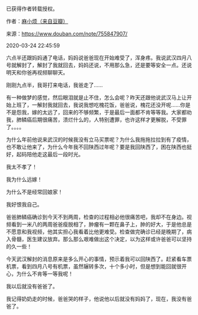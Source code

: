已获得作者转载授权。


作者：[麻小烦（来自豆瓣）](https://www.douban.com/people/maxiaofan/)


来源：https://www.douban.com/note/755847907/


2020-03-24 22:45:59


六点半还跟妈妈通了电话，妈妈说爸爸现在开始难受了，浑身疼。我说武汉四月八号就解封了，解封了我就回去，妈妈还说，不用那么急，还是要等安全一点。还说明天和你爸再视频聊聊天。  

刚刚九点半，我哥打来电话，我爸走了……  

有一种做梦的感觉，然后眼泪就是止不住，怎么会呢？昨天还跟他说武汉马上让开始上班了，一解封我就回去，我说我想吃槐花饭，爸爸说，槐花还没开呢……你是不是怨我，嫁的太远了，回来的不够频繁，于是最后一面都不肯等等我。大家都劝我，肺鳞癌后期很痛苦，溃烂什么的，人特别遭罪，也许这样才更解脱，不受罪了。。。。  

为什么年前他说来武汉的时候我没有立马买票呢？为什么我拖拖拉拉到有了疫情，也不敢让他来了，为什么今年我不回陕西过年呢？要是我回陕西了，困在陕西也挺好，起码陪他走这最后一段时光。  

我太不孝了！  

我为什么远嫁！  

为什么不是经常回娘家！  

我好恨我自己。  

爸爸肺鳞癌确诊到今天不到两周，检查的过程相必他很痛苦吧，我却不在身边。视频看到一米八的两周爸爸瘦脱相了，肿瘤有一颗在鼻子上，肿的好大，于是他总是不愿意和我视频，他其实担心我看着比他更难受。检查做完确诊已经是晚期了，病入骨髓，医生建议放弃。那么那么艰难做出这个决定，以为这样或许爸爸可以坚持的久一些！  

今天武汉解封的消息原来是多么开心的事情，预示着我可以回陕西了。赶紧看车票机票，看到四月八号有机票，虽然辗转多次，十个多小时，但是想到能回就很开心，为什么不肯等一等我呢！  

我以后就没有爸爸了。  

我记得奶奶走的时候，爸爸哭的样子，他说他以后就没有妈妈了，现在，我没有爸爸了。  

